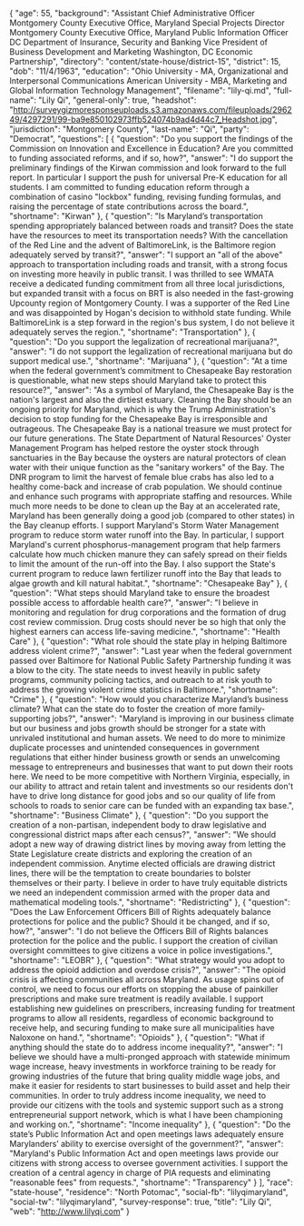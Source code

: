 {
  "age": 55,
  "background": "Assistant Chief Administrative Officer  Montgomery County Executive Office, Maryland  Special Projects Director Montgomery County Executive Office, Maryland  Public Information Officer DC Department of Insurance, Security and Banking  Vice President of Business Development and Marketing  Washington, DC Economic Partnership",
  "directory": "content/state-house/district-15",
  "district": 15,
  "dob": "11/4/1963",
  "education": "Ohio University -  MA, Organizational and Interpersonal Communications American University -  MBA, Marketing and Global Information Technology Management",
  "filename": "lily-qi.md",
  "full-name": "Lily Qi",
  "general-only": true,
  "headshot": "http://surveygizmoresponseuploads.s3.amazonaws.com/fileuploads/296249/4297291/99-ba9e850102973ffb524074b9ad4d44c7_Headshot.jpg",
  "jurisdiction": "Montgomery County",
  "last-name": "Qi",
  "party": "Democrat",
  "questions": [
    {
      "question": "Do you support the findings of the Commission on Innovation and Excellence in Education? Are you committed to funding associated reforms, and if so, how?",
      "answer": "I do support the preliminary findings of the Kirwan commission and look forward to the full report. In particular I support the push for universal Pre-K education for all students. I am committed to funding education reform through a combination of casino \"lockbox\" funding, revising funding formulas, and raising the percentage of state contributions across the board.",
      "shortname": "Kirwan"
    },
    {
      "question": "Is Maryland’s transportation spending appropriately balanced between roads and transit? Does the state have the resources to meet its transportation needs? With the cancellation of the Red Line and the advent of BaltimoreLink, is the Baltimore region adequately served by transit?",
      "answer": "I support an \"all of the above\" approach to transportation including roads and transit, with a strong focus on investing more heavily in public transit. I was thrilled to see WMATA receive a dedicated funding commitment from all three local jurisdictions, but expanded transit with a focus on BRT is also needed in the fast-growing Upcounty region of Montgomery County. I was a supporter of the Red Line and was disappointed by Hogan's decision to withhold state funding. While BaltimoreLink is a step forward in the region's bus system, I do not believe it adequately serves the region.",
      "shortname": "Transportation"
    },
    {
      "question": "Do you support the legalization of recreational marijuana?",
      "answer": "I do not support the legalization of recreational marijuana but do support medical use.",
      "shortname": "Marijuana"
    },
    {
      "question": "At a time when the federal government’s commitment to Chesapeake Bay restoration is questionable, what new steps should Maryland take to protect this resource?",
      "answer": "As a symbol of Maryland, the Chesapeake Bay is the nation's largest and also the dirtiest estuary. Cleaning the Bay should be an ongoing priority for Maryland, which is why the Trump Administration's decision to stop funding for the Chesapeake Bay is irresponsible and outrageous. The Chesapeake Bay is a national treasure we must protect for our future generations. The State Department of Natural Resources' Oyster Management Program has helped restore the oyster stock through sanctuaries in the Bay because the oysters are natural protectors of clean water with their unique function as the \"sanitary workers\" of the Bay. The DNR program to limit the harvest of female blue crabs has also led to a healthy come-back and increase of crab population. We should continue and enhance such programs with appropriate staffing and resources.  While much more needs to be done to clean up the Bay at an accelerated rate, Maryland has been generally doing a good job (compared to other states) in the Bay cleanup efforts. I support Maryland's Storm Water Management program to reduce storm water runoff into the Bay. In particular, I support Maryland's current phosphorus-management program that help farmers calculate how much chicken manure they can safely spread on their fields to limit the amount of the run-off into the Bay. I also support the State's current program to reduce lawn fertilizer runoff into the Bay that leads to algae growth and kill natural habitat.",
      "shortname": "Chesapeake Bay"
    },
    {
      "question": "What steps should Maryland take to ensure the broadest possible access to affordable health care?",
      "answer": "I believe in monitoring and regulation for drug corporations and the formation of drug cost review commission. Drug costs should never be so high that only the highest earners can access  life-saving medicine.",
      "shortname": "Health Care"
    },
    {
      "question": "What role should the state play in helping Baltimore address violent crime?",
      "answer": "Last year when the federal government passed over Baltimore for National Public Safety Partnership funding it was a blow to the city. The state needs to invest heavily in public safety programs, community policing tactics, and outreach to at risk youth to address the growing violent crime statistics in Baltimore.",
      "shortname": "Crime"
    },
    {
      "question": "How would you characterize Maryland’s business climate? What can the state do to foster the creation of more family-supporting jobs?",
      "answer": "Maryland is improving in our business climate but our business and jobs growth should be stronger for a state with unrivaled institutional and human assets. We need to do more to minimize duplicate processes and unintended consequences in government regulations that either hinder business growth or sends an unwelcoming message to entrepreneurs and businesses that want to put down their roots here. We need to be more competitive with Northern Virginia, especially, in our ability to attract and retain talent and investments so our residents don't have to drive long distance for good jobs and so our quality of life from schools to roads to senior care can be funded with an expanding tax base.",
      "shortname": "Business Climate"
    },
    {
      "question": "Do you support the creation of a non-partisan, independent body to draw legislative and congressional district maps after each census?",
      "answer": "We should adopt a new way of drawing district lines by moving away from letting the State Legislature create districts and exploring the creation of an independent commission. Anytime elected officials are drawing district lines, there will be the temptation to create boundaries to bolster themselves or their party. I believe in order to have truly equitable districts we need an independent commission armed with the proper data and mathematical modeling tools.",
      "shortname": "Redistricting"
    },
    {
      "question": "Does the Law Enforcement Officers Bill of Rights adequately balance protections for police and the public? Should it be changed, and if so, how?",
      "answer": "I do not believe the Officers Bill of Rights balances protection for the police and the public. I support the creation of civilian oversight committees to give citizens a voice in police investigations.",
      "shortname": "LEOBR"
    },
    {
      "question": "What strategy would you adopt to address the opioid addiction and overdose crisis?",
      "answer": "The opioid crisis is affecting communities all across Maryland. As usage spins out of control, we need to focus our efforts on stopping the abuse of painkiller prescriptions and make sure treatment is readily available. I support establishing new guidelines on prescribers, increasing funding for treatment programs to allow all residents, regardless of economic background to receive help, and securing funding to make sure all municipalities have Naloxone on hand.",
      "shortname": "Opioids"
    },
    {
      "question": "What if anything should the state do to address income inequality?",
      "answer": "I believe we should have a multi-pronged approach with statewide minimum wage increase, heavy investments in workforce training to be ready for growing industries of the future that bring quality middle wage jobs, and make it easier for residents to start businesses to build asset and help their communities. In order to truly address income inequality, we need to provide our citizens with the tools and systemic support such as a strong entrepreneurial support network, which is what I have been championing and working on.",
      "shortname": "Income inequality"
    },
    {
      "question": "Do the state’s Public Information Act and open meetings laws adequately ensure Marylanders’ ability to exercise oversight of the government?",
      "answer": "Maryland's Public Information Act and open meetings laws provide our citizens with strong access to oversee government activities. I support the creation of a central agency in charge of PIA requests and eliminating  \"reasonable fees\" from requests.",
      "shortname": "Transparency"
    }
  ],
  "race": "state-house",
  "residence": "North Potomac",
  "social-fb": "lilyqimaryland",
  "social-tw": "lilyqimaryland",
  "survey-response": true,
  "title": "Lily Qi",
  "web": "http://www.lilyqi.com"
}
